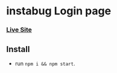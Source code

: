 # instabug Login page

### [Live Site](https://eloquent-liskov-70bc86.netlify.app/)

## Install

- run `npm i && npm start`.
